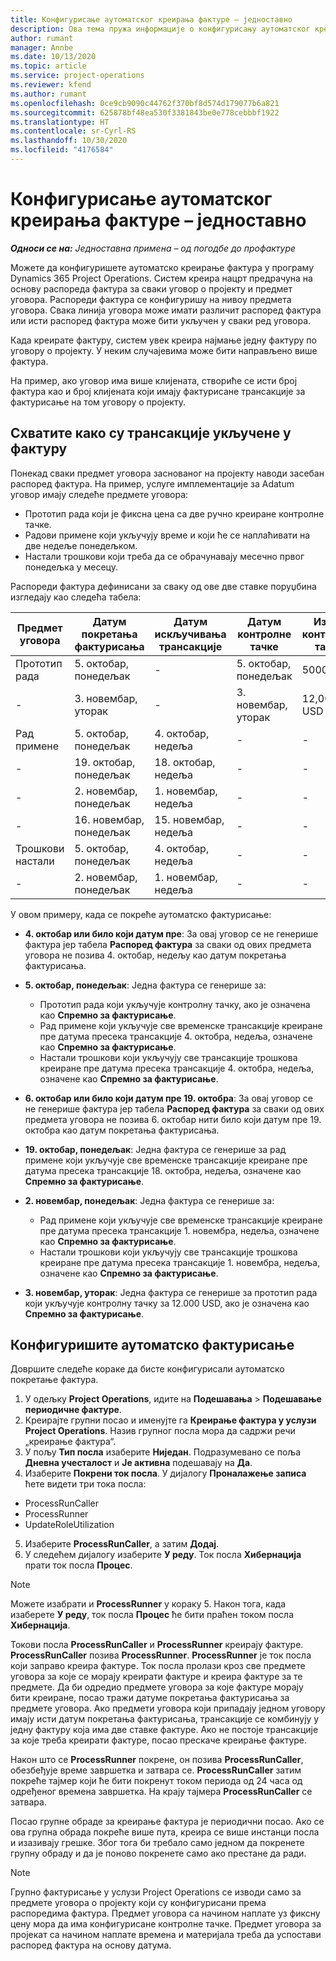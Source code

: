 ```yaml
---
title: Конфигурисање аутоматског креирања фактуре – једноставно
description: Ова тема пружа информације о конфигурисању аутоматског креирања предрачуна.
author: rumant
manager: Annbe
ms.date: 10/13/2020
ms.topic: article
ms.service: project-operations
ms.reviewer: kfend
ms.author: rumant
ms.openlocfilehash: 0ce9cb9090c44762f370bf8d574d179077b6a821
ms.sourcegitcommit: 625878bf48ea530f3381843be0e778cebbbf1922
ms.translationtype: HT
ms.contentlocale: sr-Cyrl-RS
ms.lasthandoff: 10/30/2020
ms.locfileid: "4176584"
---
```

# <a name="configure-automatic-invoice-creation---lite"></a>Конфигурисање аутоматског креирања фактуре – једноставно
 
_**Односи се на:** Једноставна примена – од погодбе до профактуре_

Можете да конфигуришете аутоматско креирање фактура у програму Dynamics 365 Project Operations. Систем креира нацрт предрачуна на основу распореда фактура за сваки уговор о пројекту и предмет уговора. Распореди фактура се конфигуришу на нивоу предмета уговора. Свака линија уговора може имати различит распоред фактура или исти распоред фактура може бити укључен у сваки ред уговора.

Када креирате фактуру, систем увек креира најмање једну фактуру по уговору о пројекту. У неким случајевима може бити направљено више фактура.

На пример, ако уговор има више клијената, створиће се исти број фактура као и број клијената који имају фактурисане трансакције за фактурисање на том уговору о пројекту.

## <a name="understand-how-transactions-are-included-on-an-invoice"></a>Схватите како су трансакције укључене у фактуру 

Понекад сваки предмет уговора заснованог на пројекту наводи засебан распоред фактура. На пример, услуге имплементације за Adatum уговор имају следеће предмете уговора:

- Прототип рада који је фиксна цена са две ручно креиране контролне тачке.
- Радови примене који укључују време и који ће се наплаћивати на две недеље понедељком.
- Настали трошкови који треба да се обрачунавају месечно првог понедељка у месецу.

Распореди фактура дефинисани за сваку од ове две ставке поруџбина изгледају као следећа табела:

| Предмет уговора | Датум покретања фактурисања | Датум искључивања трансакције | Датум контролне тачке | Износ контролне тачке |
| --- | --- | --- | --- | --- |
| Прототип рада | 5. октобар, понедељак | - | 5. октобар, понедељак | 5000 USD |
| - | 3. новембар, уторак | - | 3. новембар, уторак | 12,000 USD |
| Рад примене | 5. октобар, понедељак | 4. октобар, недеља | - | - |
| - | 19. октобар, понедељак | 18. октобар, недеља | - | - |
| - | 2. новембар, понедељак | 1. новембар, недеља | - | - |
| - | 16. новембар, понедељак | 15. новембар, недеља | - | - |
| Трошкови настали | 5. октобар, понедељак | 4. октобар, недеља | - | - |
| - | 2. новембар, понедељак | 1. новембар, недеља | - | - |

У овом примеру, када се покреће аутоматско фактурисање:

- **4. октобар или било који датум пре**: За овај уговор се не генерише фактура јер табела **Распоред фактура** за сваки од ових предмета уговора не позива 4. октобар, недељу као датум покретања фактурисања.
- **5. октобар, понедељак**: Једна фактура се генерише за:

    - Прототип рада који укључује контролну тачку, ако је означена као **Спремно за фактурисање**.
    - Рад примене који укључује све временске трансакције креиране пре датума пресека трансакције 4. октобра, недеља, означене као **Спремно за фактурисање**.
    - Настали трошкови који укључују све трансакције трошкова креиране пре датума пресека трансакције 4. октобра, недеља, означене као **Спремно за фактурисање**.
  
- **6. октобар или било који датум пре 19. октобра**: За овај уговор се не генерише фактура јер табела **Распоред фактура** за сваки од ових предмета уговора не позива 6. октобар нити било који датум пре 19. октобра као датум покретања фактурисања.
- **19. октобар, понедељак**: Једна фактура се генерише за рад примене који укључује све временске трансакције креиране пре датума пресека трансакције 18. октобра, недеља, означене као **Спремно за фактурисање**.
- **2. новембар, понедељак**: Једна фактура се генерише за:

    - Рад примене који укључује све временске трансакције креиране пре датума пресека трансакције 1. новембра, недеља, означене као **Спремно за фактурисање**.
    - Настали трошкови који укључују све трансакције трошкова креиране пре датума пресека трансакције 1. новембра, недеља, означене као **Спремно за фактурисање**.

- **3. новембар, уторак**: Једна фактура се генерише за прототип рада који укључује контролну тачку за 12.000 USD, ако је означена као **Спремно за фактурисање**.

## <a name="configure-automatic-invoicing"></a>Конфигуришите аутоматско фактурисање

Довршите следеће кораке да бисте конфигурисали аутоматско покретање фактура.

1. У одељку **Project Operations**, идите на **Подешавања** > **Подешавање периодичне фактуре**.
2. Креирајте групни посао и именујте га **Креирање фактура у услузи Project Operations**. Назив групног посла мора да садржи речи „креирање фактура“.
3. У пољу **Тип посла** изаберите **Ниједан**. Подразумевано се поља **Дневна учесталост** и **Је активна** подешавају на **Да**.
4. Изаберите **Покрени ток посла**. У дијалогу **Проналажење записа** ћете видети три тока посла:

- ProcessRunCaller
- ProcessRunner
- UpdateRoleUtilization

5. Изаберите **ProcessRunCaller**, а затим **Додај**.
6. У следећем дијалогу изаберите **У реду**. Ток посла **Хибернација** прати ток посла **Процес**. 

> [!NOTE]
> Можете изабрати и **ProcessRunner** у кораку 5. Након тога, када изаберете **У реду**, ток посла **Процес** ће бити праћен током посла **Хибернација**.

Токови посла **ProcessRunCaller** и **ProcessRunner** креирају фактуре. **ProcessRunCaller** позива **ProcessRunner**. **ProcessRunner** је ток посла који заправо креира фактуре. Ток посла пролази кроз све предмете уговора за које се морају креирати фактуре и креира фактуре за те предмете. Да би одредио предмете уговора за које фактуре морају бити креиране, посао тражи датуме покретања фактурисања за предмете уговора. Ако предмети уговора који припадају једном уговору имају исти датум покретања фактурисања, трансакције се комбинују у једну фактуру која има две ставке фактуре. Ако не постоје трансакције за које треба креирати фактуре, посао прескаче креирање фактуре.

Након што се **ProcessRunner** покрене, он позива **ProcessRunCaller**, обезбеђује време завршетка и затвара се. **ProcessRunCaller** затим покреће тајмер који ће бити покренут током периода од 24 часа од одређеног времена завршетка. На крају тајмера **ProcessRunCaller** се затвара.

Посао групне обраде за креирање фактура је периодични посао. Ако се ова групна обрада покреће више пута, креира се више инстанци посла и изазивају грешке. Због тога би требало само једном да покренете групну обраду и да је поново покренете само ако престане да ради.

> [!NOTE]
> Групно фактурисање у услузи Project Operations се изводи само за предмете уговора о пројекту који су конфигурисани према распоредима фактура. Предмет уговора са начином наплате уз фиксну цену мора да има конфигурисане контролне тачке. Предмет уговора за пројекат са начином наплате времена и материјала треба да успостави распоред фактура на основу датума.
